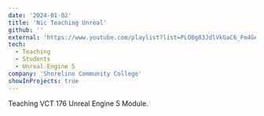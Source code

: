 ```yaml
---
date: '2024-01-02'
title: 'Nic Teaching Unreal'
github: ''
external: 'https://www.youtube.com/playlist?list=PLO0g83JdlVkGaC6_Fm4GeSj_gw-5GU0T3'
tech:
  - Teaching
  - Students
  - Unreal Engine 5
company: 'Shoreline Community College'
showInProjects: true
---
```


Teaching VCT 176 Unreal Engine 5 Module.
